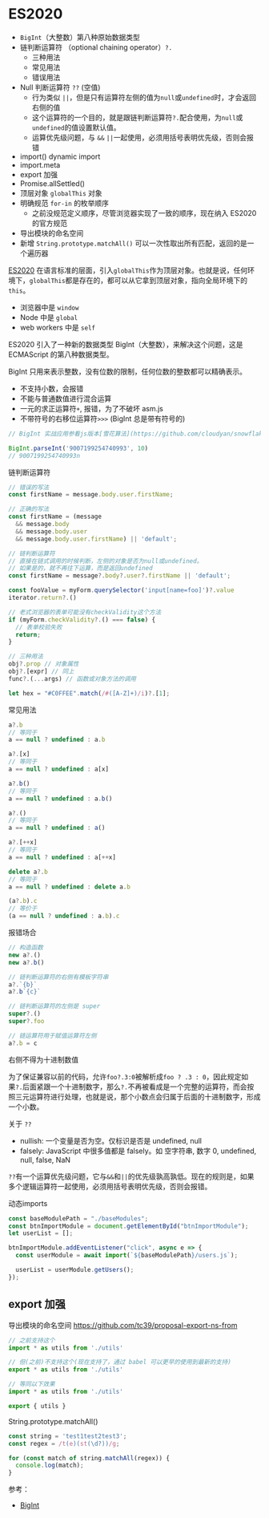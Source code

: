 # ES2020

- `BigInt`（大整数）第八种原始数据类型
- 链判断运算符 （optional chaining operator）`?.`
  - 三种用法
  - 常见用法
  - 错误用法
- Null 判断运算符 `??` (空值)
  - 行为类似 `||`，但是只有运算符左侧的值为`null`或`undefined`时，才会返回右侧的值
  - 这个运算符的一个目的，就是跟链判断运算符`?.`配合使用，为`null`或`undefined`的值设置默认值。
  - 运算优先级问题，与 `&&` `||`一起使用，必须用括号表明优先级，否则会报错
- import() dynamic import
- import.meta
- export 加强
- Promise.allSettled()
- 顶层对象 `globalThis` 对象
- 明确规范 `for-in` 的枚举顺序
  - 之前没规范定义顺序，尽管浏览器实现了一致的顺序，现在纳入 ES2020 的官方规范
- 导出模块的命名空间
- 新增 `String.prototype.matchAll()` 可以一次性取出所有匹配，返回的是一个遍历器

[ES2020](https://github.com/tc39/proposal-global) 在语言标准的层面，引入`globalThis`作为顶层对象。也就是说，任何环境下，`globalThis`都是存在的，都可以从它拿到顶层对象，指向全局环境下的`this`。

- 浏览器中是 `window`
- Node 中是 `global`
- web workers 中是 `self`

ES2020 引入了一种新的数据类型 BigInt（大整数），来解决这个问题，这是 ECMAScript 的第八种数据类型。

BigInt 只用来表示整数，没有位数的限制，任何位数的整数都可以精确表示。

- 不支持小数，会报错
- 不能与普通数值进行混合运算
- 一元的求正运算符`+`, 报错，为了不破坏 asm.js
- 不带符号的右移位运算符`>>>` (BigInt 总是带有符号的)

```js
// BigInt 实战应用参看js版本[雪花算法](https://github.com/cloudyan/snowflake)

BigInt.parseInt('9007199254740993', 10)
// 9007199254740993n
```

链判断运算符

```js
// 错误的写法
const firstName = message.body.user.firstName;

// 正确的写法
const firstName = (message
  && message.body
  && message.body.user
  && message.body.user.firstName) || 'default';

// 链判断运算符
// 直接在链式调用的时候判断，左侧的对象是否为null或undefined。
// 如果是的，就不再往下运算，而是返回undefined
const firstName = message?.body?.user?.firstName || 'default';

const fooValue = myForm.querySelector('input[name=foo]')?.value
iterator.return?.()

// 老式浏览器的表单可能没有checkValidity这个方法
if (myForm.checkValidity?.() === false) {
  // 表单校验失败
  return;
}

// 三种用法
obj?.prop // 对象属性
obj?.[expr] // 同上
func?.(...args) // 函数或对象方法的调用

let hex = "#C0FFEE".match(/#([A-Z]+)/i)?.[1];
```

常见用法

```js
a?.b
// 等同于
a == null ? undefined : a.b

a?.[x]
// 等同于
a == null ? undefined : a[x]

a?.b()
// 等同于
a == null ? undefined : a.b()

a?.()
// 等同于
a == null ? undefined : a()

a?.[++x]
// 等同于
a == null ? undefined : a[++x]

delete a?.b
// 等同于
a == null ? undefined : delete a.b

(a?.b).c
// 等价于
(a == null ? undefined : a.b).c
```

报错场合

```js
// 构造函数
new a?.()
new a?.b()

// 链判断运算符的右侧有模板字符串
a?.`{b}`
a?.b`{c}`

// 链判断运算符的左侧是 super
super?.()
super?.foo

// 链运算符用于赋值运算符左侧
a?.b = c
```

右侧不得为十进制数值

为了保证兼容以前的代码，允许`foo?.3:0`被解析成`foo ? .3 : 0`，因此规定如果`?.`后面紧跟一个十进制数字，那么`?.`不再被看成是一个完整的运算符，而会按照三元运算符进行处理，也就是说，那个小数点会归属于后面的十进制数字，形成一个小数。

关于 `??`

- nullish: 一个变量是否为空。仅标识是否是 undefined, null
- falsely: JavaScript 中很多值都是 falsely。如 空字符串, 数字 0, undefined, null, false, NaN

`??`有一个运算优先级问题，它与`&&`和`||`的优先级孰高孰低。现在的规则是，如果多个逻辑运算符一起使用，必须用括号表明优先级，否则会报错。

动态imports

```js
const baseModulePath = "./baseModules";
const btnImportModule = document.getElementById("btnImportModule");
let userList = [];

btnImportModule.addEventListener("click", async e => {
  const userModule = await import(`${baseModulePath}/users.js`);

  userList = userModule.getUsers();
});
```

## export 加强

导出模块的命名空间 https://github.com/tc39/proposal-export-ns-from

```js
// 之前支持这个
import * as utils from './utils'

// 但(之前)不支持这个(现在支持了，通过 babel 可以更早的使用到最新的支持)
export * as utils from './utils'

// 等同以下效果
import * as utils from './utils'

export { utils }
```

String.prototype.matchAll()

```js
const string = 'test1test2test3';
const regex = /t(e)(st(\d?))/g;

for (const match of string.matchAll(regex)) {
  console.log(match);
}
```

参考：

- [BigInt](https://developer.mozilla.org/zh-CN/docs/Web/JavaScript/Reference/Global_Objects/BigInt)
